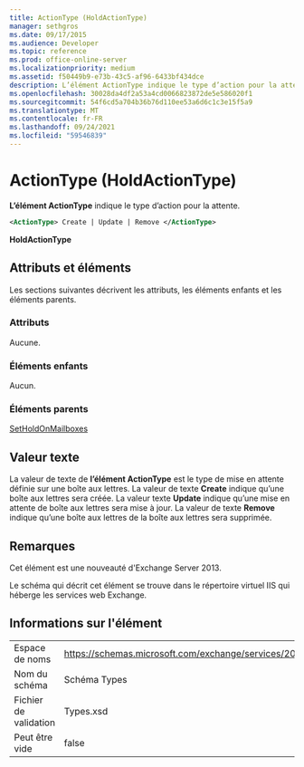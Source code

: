 ```yaml
---
title: ActionType (HoldActionType)
manager: sethgros
ms.date: 09/17/2015
ms.audience: Developer
ms.topic: reference
ms.prod: office-online-server
ms.localizationpriority: medium
ms.assetid: f50449b9-e73b-43c5-af96-6433bf434dce
description: L’élément ActionType indique le type d’action pour la attente.
ms.openlocfilehash: 30028da4df2a53a4cd0066823872de5e586020f1
ms.sourcegitcommit: 54f6cd5a704b36b76d110ee53a6d6c1c3e15f5a9
ms.translationtype: MT
ms.contentlocale: fr-FR
ms.lasthandoff: 09/24/2021
ms.locfileid: "59546839"
---
```

# <a name="actiontype-holdactiontype"></a>ActionType (HoldActionType)

**L’élément ActionType** indique le type d’action pour la attente. 
  
```XML
<ActionType> Create | Update | Remove </ActionType>
```

 **HoldActionType**
## <a name="attributes-and-elements"></a>Attributs et éléments

Les sections suivantes décrivent les attributs, les éléments enfants et les éléments parents.
  
### <a name="attributes"></a>Attributs

Aucune.
  
### <a name="child-elements"></a>Éléments enfants

Aucun.
  
### <a name="parent-elements"></a>Éléments parents

[SetHoldOnMailboxes](setholdonmailboxes.md)
  
## <a name="text-value"></a>Valeur texte

La valeur de texte de **l’élément ActionType** est le type de mise en attente définie sur une boîte aux lettres. La valeur de texte **Create** indique qu’une boîte aux lettres sera créée. La valeur texte **Update** indique qu’une mise en attente de boîte aux lettres sera mise à jour. La valeur de texte **Remove** indique qu’une boîte aux lettres de la boîte aux lettres sera supprimée. 
  
## <a name="remarks"></a>Remarques

Cet élément est une nouveauté d'Exchange Server 2013.
  
Le schéma qui décrit cet élément se trouve dans le répertoire virtuel IIS qui héberge les services web Exchange.
  
## <a name="element-information"></a>Informations sur l'élément

|||
|:-----|:-----|
|Espace de noms  <br/> |https://schemas.microsoft.com/exchange/services/2006/types  <br/> |
|Nom du schéma  <br/> |Schéma Types  <br/> |
|Fichier de validation  <br/> |Types.xsd  <br/> |
|Peut être vide  <br/> |false  <br/> |
   

